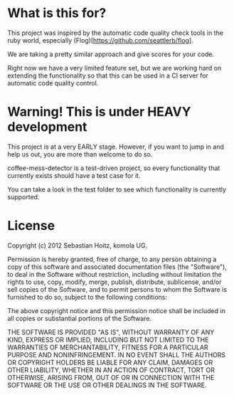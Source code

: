 # What is this for?

This project was inspired by the automatic code quality check tools in the ruby world, especially (Flog)[https://github.com/seattlerb/flog].

We are taking a pretty similar approach and give scores for your code.

Right now we have a very limited feature set, but we are working hard on extending the functionality so that this can be used in a CI server for automatic code quality control.

# Warning! This is under HEAVY development

This project is at a very EARLY stage. However, if you want to jump in and help us out, you are more than welcome to do so.

coffee-mess-detector is a test-driven project, so every functionality that currently exists should have a test case for it.

You can take a look in the test folder to see which functionality is currently supported.

# License

Copyright (c) 2012 Sebastian Hoitz, komola UG.

Permission is hereby granted, free of charge, to any person obtaining a copy of this software and associated documentation files (the "Software"), to deal in the Software without restriction, including without limitation the rights to use, copy, modify, merge, publish, distribute, sublicense, and/or sell copies of the Software, and to permit persons to whom the Software is furnished to do so, subject to the following conditions:

The above copyright notice and this permission notice shall be included in all copies or substantial portions of the Software.

THE SOFTWARE IS PROVIDED "AS IS", WITHOUT WARRANTY OF ANY KIND, EXPRESS OR IMPLIED, INCLUDING BUT NOT LIMITED TO THE WARRANTIES OF MERCHANTABILITY, FITNESS FOR A PARTICULAR PURPOSE AND NONINFRINGEMENT. IN NO EVENT SHALL THE AUTHORS OR COPYRIGHT HOLDERS BE LIABLE FOR ANY CLAIM, DAMAGES OR OTHER LIABILITY, WHETHER IN AN ACTION OF CONTRACT, TORT OR OTHERWISE, ARISING FROM, OUT OF OR IN CONNECTION WITH THE SOFTWARE OR THE USE OR OTHER DEALINGS IN THE SOFTWARE.